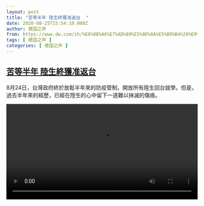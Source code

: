 ```yaml
---
layout: post
title: "苦等半年 陸生終獲准返台  "
date: 2020-08-25T15:54:10.000Z
author: 德国之声
from: https://www.dw.com/zh/%E8%8B%A6%E7%AD%89%E5%8D%8A%E5%B9%B4%20%E9%99%B8%E7%94%9F%E7%B5%82%E7%8D%B2%E5%87%86%E8%BF%94%E5%8F%B0%20%20/a-54694453
tags: [ 德国之声 ]
categories: [ 德国之声 ]
---
```

<!--1598370850000-->
[苦等半年 陸生終獲准返台](https://www.dw.com/zh/%E8%8B%A6%E7%AD%89%E5%8D%8A%E5%B9%B4%20%E9%99%B8%E7%94%9F%E7%B5%82%E7%8D%B2%E5%87%86%E8%BF%94%E5%8F%B0%20%20/a-54694453)
------

<div>
<p>8月24日，台灣政府終於放鬆半年來的防疫管制，開放所有陸生回台就學。但是，過去半年來的經歷，已經在陸生的心中留下一道難以抹滅的傷痕。</small></p><video src="https://tvdownloaddw-a.akamaihd.net/dwtv_video/flv/vdt_zh/2020/bchi200825_005_festland_01i_sd_sor.mp4" controls style="width:100%"></video>
</div>
